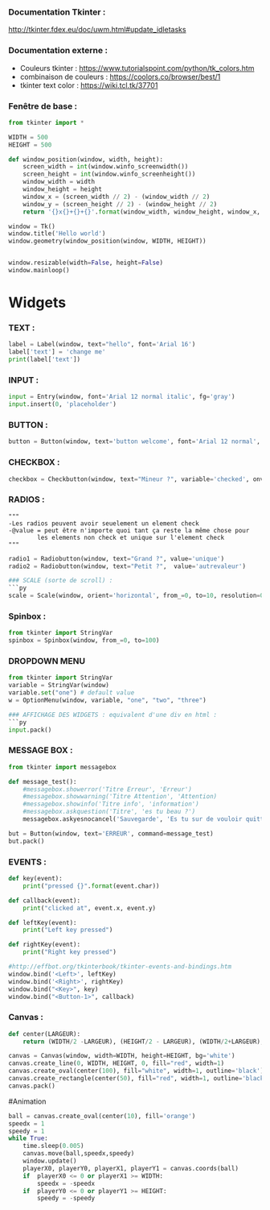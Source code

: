 ### Documentation Tkinter :
http://tkinter.fdex.eu/doc/uwm.html#update_idletasks

### Documentation externe : 
- Couleurs tkinter : https://www.tutorialspoint.com/python/tk_colors.htm
- combinaison de couleurs : https://coolors.co/browser/best/1
- tkinter text color : https://wiki.tcl.tk/37701
    
### Fenêtre de base :
```py
from tkinter import *

WIDTH = 500
HEIGHT = 500

def window_position(window, width, height):
    screen_width = int(window.winfo_screenwidth())
    screen_height = int(window.winfo_screenheight())
    window_width = width
    window_height = height
    window_x = (screen_width // 2) - (window_width // 2)
    window_y = (screen_height // 2) - (window_height // 2)
    return '{}x{}+{}+{}'.format(window_width, window_height, window_x, window_y)

window = Tk()
window.title('Hello world')
window.geometry(window_position(window, WIDTH, HEIGHT))


window.resizable(width=False, height=False)
window.mainloop()
```

# Widgets

### TEXT : 
```py
label = Label(window, text="hello", font='Arial 16')
label['text'] = 'change me'
print(label['text'])
```

### INPUT :
```py
input = Entry(window, font='Arial 12 normal italic', fg='gray')
input.insert(0, 'placeholder')
```

### BUTTON :
```py
button = Button(window, text='button welcome', font='Arial 12 normal', bg='#DC4C46', fg='white')
```

### CHECKBOX :
```py
checkbox = Checkbutton(window, text="Mineur ?", variable='checked', onvalue="1", offvalue="0")
```

### RADIOS :
    """
    -Les radios peuvent avoir seuelement un element check
    -@value = peut être n'importe quoi tant ça reste la même chose pour 
            les elements non check et unique sur l'element check
    """
```py
radio1 = Radiobutton(window, text="Grand ?", value='unique')
radio2 = Radiobutton(window, text="Petit ?",  value='autrevaleur')

### SCALE (sorte de scroll) :
```py
scale = Scale(window, orient='horizontal', from_=0, to=10, resolution=0.1, tickinterval=2, length=350, label='Volume (db)')
```

### Spinbox :
```py
from tkinter import StringVar
spinbox = Spinbox(window, from_=0, to=100)
```

### DROPDOWN MENU
```py
from tkinter import StringVar
variable = StringVar(window)
variable.set("one") # default value
w = OptionMenu(window, variable, "one", "two", "three")

### AFFICHAGE DES WIDGETS : equivalent d'une div en html :
```py
input.pack()
```

### MESSAGE BOX :
```py
from tkinter import messagebox

def message_test():
    #messagebox.showerror('Titre Erreur', 'Erreur')
    #messagebox.showwarning('Titre Attention', 'Attention)
    #messagebox.showinfo('Titre info', 'information')
    #messagebox.askquestion('Titre', 'es tu beau ?')
    messagebox.askyesnocancel('Sauvegarde', 'Es tu sur de vouloir quitter sans sauvegarder ?')

but = Button(window, text='ERREUR', command=message_test)
but.pack()
```

### EVENTS :
```py
def key(event):
    print("pressed {}".format(event.char))

def callback(event):
    print("clicked at", event.x, event.y)

def leftKey(event):
    print("Left key pressed")

def rightKey(event):
    print("Right key pressed")

#http://effbot.org/tkinterbook/tkinter-events-and-bindings.htm
window.bind('<Left>', leftKey)
window.bind('<Right>', rightKey)
window.bind("<Key>", key)
window.bind("<Button-1>", callback)
```

### Canvas :
```py
def center(LARGEUR):
    return (WIDTH/2 -LARGEUR), (HEIGHT/2 - LARGEUR), (WIDTH/2+LARGEUR), (HEIGHT/2+LARGEUR)

canvas = Canvas(window, width=WIDTH, height=HEIGHT, bg='white')
canvas.create_line(0, WIDTH, HEIGHT, 0, fill="red", width=1)
canvas.create_oval(center(100), fill="white", width=1, outline='black')
canvas.create_rectangle(center(50), fill="red", width=1, outline='black')
canvas.pack()
```

#Animation
```py
ball = canvas.create_oval(center(10), fill='orange')
speedx = 1
speedy = 1
while True:
    time.sleep(0.005)
    canvas.move(ball,speedx,speedy)
    window.update()
    playerX0, playerY0, playerX1, playerY1 = canvas.coords(ball)
    if  playerX0 <= 0 or playerX1 >= WIDTH:
        speedx = -speedx
    if  playerY0 <= 0 or playerY1 >= HEIGHT:
        speedy = -speedy
```
